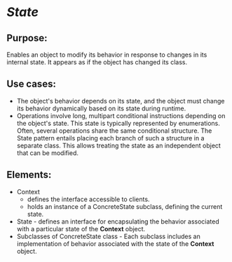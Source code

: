 # ***State***

## Purpose:
Enables an object to modify its behavior in response to changes in its internal state. It appears as if the object has changed its class.

## Use cases:
- The object's behavior depends on its state, and the object must change its behavior dynamically based on its state during runtime.
- Operations involve long, multipart conditional instructions depending on the object's state. This state is typically represented by enumerations. Often, several operations share the same conditional structure. The State pattern entails placing each branch of such a structure in a separate class. This allows treating the state as an independent object that can be modified.

## Elements:
- Context
  - defines the interface accessible to clients.
  -  holds an instance of a ConcreteState subclass, defining the current state.
- State - defines an interface for encapsulating the behavior associated with a particular state of the __Context__ object.
- Subclasses of ConcreteState class - Each subclass includes an implementation of behavior associated with the state of the __Context__ object.